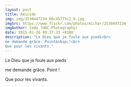 ```yaml
---
layout: post
title: Réicide
img: img/2530447234_08c45773c2_b.jpg
imgSrc: https://www.flickr.com/photos/michar/2530447234
imgAuthor: todo (HDC Photography)
date: 2015-01-26 09:37:33 +0100
description: "Le Dieu que je foule aux pieds<br>
me demande grâce. Point&nbsp;!<br>
Que pour les vivants."
---
```

Le Dieu que je foule aux pieds

me demande grâce. Point&nbsp;!

Que pour les vivants.
